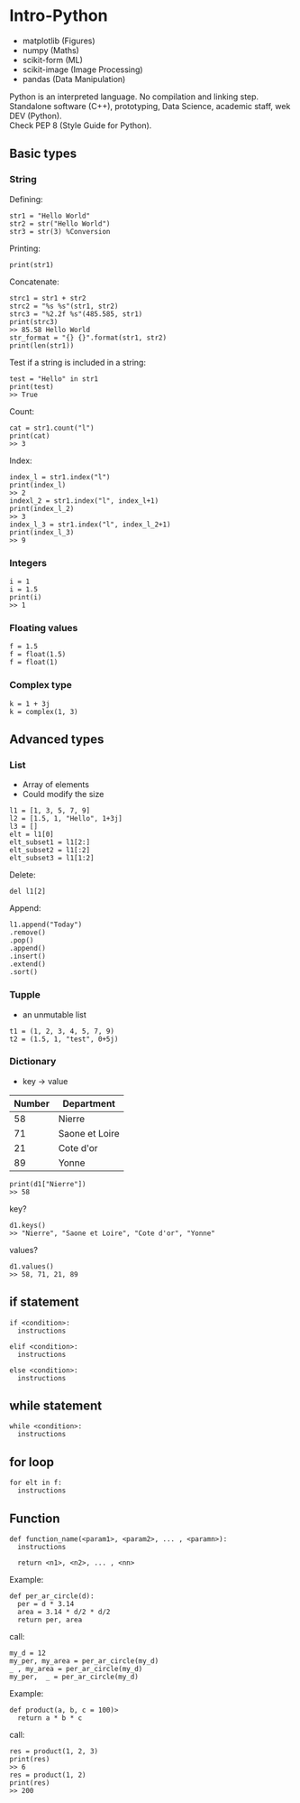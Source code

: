 # Intro-Python

* matplotlib (Figures)
* numpy (Maths)
* scikit-form (ML)
* scikit-image (Image Processing)
* pandas (Data Manipulation)


Python is an interpreted language. No compilation and linking step.
<br/>
Standalone software (C++), prototyping, Data Science, academic staff, wek DEV (Python).
<br/>
Check PEP 8 (Style Guide for Python).

## Basic types

### String
Defining:
```
str1 = "Hello World"
str2 = str("Hello World")
str3 = str(3) %Conversion
```
Printing:
```
print(str1)
```
Concatenate:
```
strc1 = str1 + str2
strc2 = "%s %s"(str1, str2)
strc3 = "%2.2f %s"(485.585, str1)
print(strc3)
>> 85.58 Hello World
str_format = "{} {}".format(str1, str2)
print(len(str1))
```
Test if a string is included in a string:
```
test = "Hello" in str1
print(test)
>> True
```
Count:
```
cat = str1.count("l")
print(cat)
>> 3
```
Index:
```
index_l = str1.index("l")
print(index_l)
>> 2
indexl_2 = str1.index("l", index_l+1)
print(index_l_2)
>> 3
index_l_3 = str1.index("l", index_l_2+1)
print(index_l_3)
>> 9
```

### Integers

```
i = 1
i = 1.5
print(i)
>> 1
```

### Floating values

```
f = 1.5
f = float(1.5)
f = float(1)
```

### Complex type

```
k = 1 + 3j
k = complex(1, 3)
```

## Advanced types

### List
* Array of elements
* Could modify the size

```
l1 = [1, 3, 5, 7, 9]
l2 = [1.5, 1, "Hello", 1+3j]
l3 = []
elt = l1[0]
elt_subset1 = l1[2:]
elt_subset2 = l1[:2]
elt_subset3 = l1[1:2]
```
Delete:
```
del l1[2]
```
Append:
```
l1.append("Today")
.remove()
.pop()
.append()
.insert()
.extend()
.sort()
```

### Tupple
* an unmutable list

```
t1 = (1, 2, 3, 4, 5, 7, 9)
t2 = (1.5, 1, "test", 0+5j)
```

### Dictionary
* key -> value


| Number  | Department |
| ------------- | ------------- |
| 58  | Nierre  |
| 71  | Saone et Loire  |
| 21  | Cote d'or  |
| 89  | Yonne  |

```
print(d1["Nierre"])
>> 58
```
key?
```
d1.keys()
>> "Nierre", "Saone et Loire", "Cote d'or", "Yonne"
```
values?
```
d1.values()
>> 58, 71, 21, 89
```

## if statement
```
if <condition>:
  instructions
  
elif <condition>:
  instructions

else <condition>:
  instructions
```

## while statement
```
while <condition>:
  instructions
```
## for loop
```
for elt in f:
  instructions
```

## Function
```
def function_name(<param1>, <param2>, ... , <paramn>):
  instructions
  
  return <n1>, <n2>, ... , <nn>
```
Example:
```
def per_ar_circle(d):
  per = d * 3.14
  area = 3.14 * d/2 * d/2
  return per, area
```
call:
```
my_d = 12
my_per, my_area = per_ar_circle(my_d)
_ , my_area = per_ar_circle(my_d)
my_per,  _ = per_ar_circle(my_d)
```
Example:
```
def product(a, b, c = 100)>
  return a * b * c
```
call:
```
res = product(1, 2, 3)
print(res)
>> 6
res = product(1, 2)
print(res)
>> 200
```
